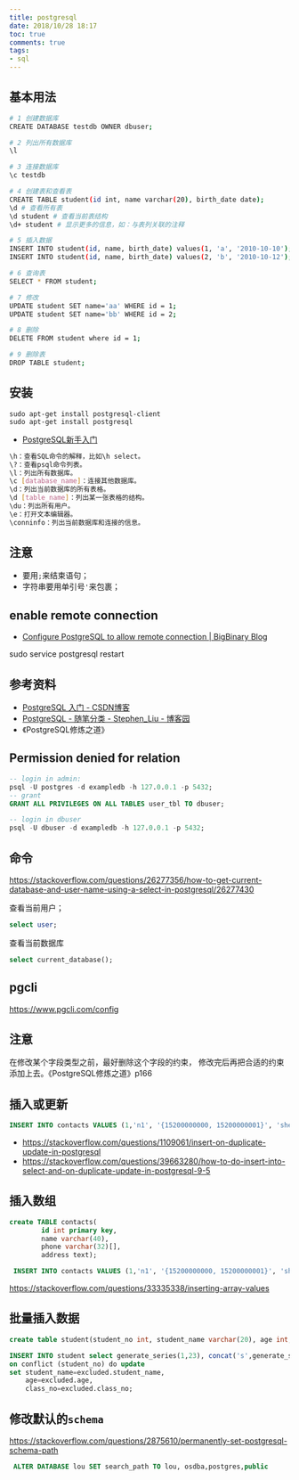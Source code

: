 ```yaml
---
title: postgresql
date: 2018/10/28 18:17
toc: true
comments: true
tags:
- sql
---
```


## 基本用法
```sh
# 1 创建数据库
CREATE DATABASE testdb OWNER dbuser;

# 2 列出所有数据库
\l 

# 3 连接数据库
\c testdb

# 4 创建表和查看表
CREATE TABLE student(id int, name varchar(20), birth_date date);
\d # 查看所有表
\d student # 查看当前表结构
\d+ student # 显示更多的信息，如：与表列关联的注释

# 5 插入数据
INSERT INTO student(id, name, birth_date) values(1, 'a', '2010-10-10');
INSERT INTO student(id, name, birth_date) values(2, 'b', '2010-10-12');

# 6 查询表
SELECT * FROM student;

# 7 修改
UPDATE student SET name='aa' WHERE id = 1;
UPDATE student SET name='bb' WHERE id = 2;

# 8 删除
DELETE FROM student where id = 1;

# 9 删除表
DROP TABLE student;
```

## 安装
```
sudo apt-get install postgresql-client
sudo apt-get install postgresql
```

- [PostgreSQL新手入门](http://www.ruanyifeng.com/blog/2013/12/getting_started_with_postgresql.html)

```sh
\h：查看SQL命令的解释，比如\h select。
\?：查看psql命令列表。
\l：列出所有数据库。
\c [database_name]：连接其他数据库。
\d：列出当前数据库的所有表格。
\d [table_name]：列出某一张表格的结构。
\du：列出所有用户。
\e：打开文本编辑器。
\conninfo：列出当前数据库和连接的信息。
```

## 注意
- 要用`;`来结束语句；
- 字符串要用单引号`'`来包裹；


## enable remote connection
- [Configure PostgreSQL to allow remote connection | BigBinary Blog](https://blog.bigbinary.com/2016/01/23/configure-postgresql-to-allow-remote-connection.html)

sudo service postgresql restart

## 参考资料
- [PostgreSQL 入门 - CSDN博客](https://blog.csdn.net/Chen_Victor/article/details/55515266)
- [PostgreSQL - 随笔分类 - Stephen_Liu - 博客园](https://www.cnblogs.com/stephen-liu74/category/343171.html)
- 《PostgreSQL修炼之道》


## Permission denied for relation

```sql
-- login in admin:
psql -U postgres -d exampledb -h 127.0.0.1 -p 5432;
-- grant 
GRANT ALL PRIVILEGES ON ALL TABLES user_tbl TO dbuser;

-- login in dbuser
psql -U dbuser -d exampledb -h 127.0.0.1 -p 5432;
```

## 命令
https://stackoverflow.com/questions/26277356/how-to-get-current-database-and-user-name-using-a-select-in-postgresql/26277430

查看当前用户；
```sql
select user;
```

查看当前数据库
```sql
select current_database();
```

## pgcli
https://www.pgcli.com/config


## 注意
在修改某个字段类型之前，最好删除这个字段的约束，
修改完后再把合适的约束添加上去。《PostgreSQL修炼之道》p166



## 插入或更新
``` sql
INSERT INTO contacts VALUES (1,'n1', '{15200000000, 15200000001}', 'shenzhen') on conflict (id) do UPDATE set phone = excluded.phone;
```
- https://stackoverflow.com/questions/1109061/insert-on-duplicate-update-in-postgresql
- https://stackoverflow.com/questions/39663280/how-to-do-insert-into-select-and-on-duplicate-update-in-postgresql-9-5


## 插入数组
```sql
create TABLE contacts(
        id int primary key,
        name varchar(40),
        phone varchar(32)[],
        address text);

 INSERT INTO contacts VALUES (1,'n1', '{15200000000, 15200000001}', 'shenzhen') 
```
https://stackoverflow.com/questions/33335338/inserting-array-values


## 批量插入数据
```sql
create table student(student_no int, student_name varchar(20), age int, class_no int);

INSERT INTO student select generate_series(1,23), concat('s',generate_series(1,23)),18,  1 
on conflict (student_no) do update 
set student_name=excluded.student_name, 
    age=excluded.age, 
    class_no=excluded.class_no;
```


## 修改默认的`schema`
https://stackoverflow.com/questions/2875610/permanently-set-postgresql-schema-path
```sql
 ALTER DATABASE lou SET search_path TO lou, osdba,postgres,public
```
